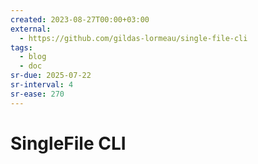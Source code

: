 ```yaml
---
created: 2023-08-27T00:00+03:00
external:
  - https://github.com/gildas-lormeau/single-file-cli
tags:
  - blog
  - doc
sr-due: 2025-07-22
sr-interval: 4
sr-ease: 270
---
```


# SingleFile CLI
